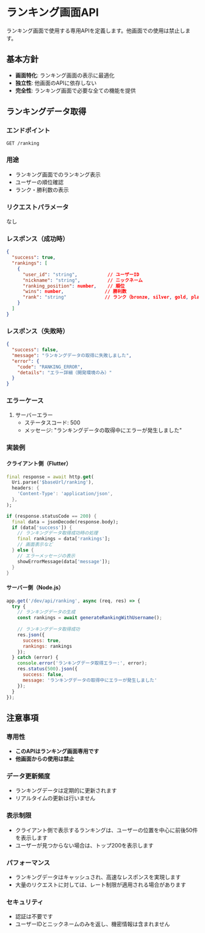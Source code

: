 # ランキング画面API

ランキング画面で使用する専用APIを定義します。他画面での使用は禁止します。

## 基本方針
- **画面特化**: ランキング画面の表示に最適化
- **独立性**: 他画面のAPIに依存しない
- **完全性**: ランキング画面で必要な全ての機能を提供

## ランキングデータ取得

### エンドポイント
```
GET /ranking
```

### 用途
- ランキング画面でのランキング表示
- ユーザーの順位確認
- ランク・勝利数の表示

### リクエストパラメータ
なし

### レスポンス（成功時）
```json
{
  "success": true,
  "rankings": [
    {
      "user_id": "string",           // ユーザーID
      "nickname": "string",          // ニックネーム
      "ranking_position": number,    // 順位
      "wins": number,               // 勝利数
      "rank": "string"              // ランク（bronze, silver, gold, platinum, diamond, master, grandmaster）
    }
  ]
}
```

### レスポンス（失敗時）
```json
{
  "success": false,
  "message": "ランキングデータの取得に失敗しました",
  "error": {
    "code": "RANKING_ERROR",
    "details": "エラー詳細（開発環境のみ）"
  }
}
```

### エラーケース
1. サーバーエラー
   - ステータスコード: 500
   - メッセージ: "ランキングデータの取得中にエラーが発生しました"

### 実装例

#### クライアント側（Flutter）
```dart
final response = await http.get(
  Uri.parse('$baseUrl/ranking'),
  headers: {
    'Content-Type': 'application/json',
  },
);

if (response.statusCode == 200) {
  final data = jsonDecode(response.body);
  if (data['success']) {
    // ランキングデータ取得成功時の処理
    final rankings = data['rankings'];
    // 画面表示など
  } else {
    // エラーメッセージの表示
    showErrorMessage(data['message']);
  }
}
```

#### サーバー側（Node.js）
```javascript
app.get('/dev/api/ranking', async (req, res) => {
  try {
    // ランキングデータの生成
    const rankings = await generateRankingWithUsername();
    
    // ランキングデータ取得成功
    res.json({
      success: true,
      rankings: rankings
    });
  } catch (error) {
    console.error('ランキングデータ取得エラー:', error);
    res.status(500).json({
      success: false,
      message: 'ランキングデータの取得中にエラーが発生しました'
    });
  }
});
```

## 注意事項

### 専用性
- **このAPIはランキング画面専用です**
- **他画面からの使用は禁止**

### データ更新頻度
- ランキングデータは定期的に更新されます
- リアルタイムの更新は行いません

### 表示制限
- クライアント側で表示するランキングは、ユーザーの位置を中心に前後50件を表示します
- ユーザーが見つからない場合は、トップ200を表示します

### パフォーマンス
- ランキングデータはキャッシュされ、高速なレスポンスを実現します
- 大量のリクエストに対しては、レート制限が適用される場合があります

### セキュリティ
- 認証は不要です
- ユーザーIDとニックネームのみを返し、機密情報は含まれません 